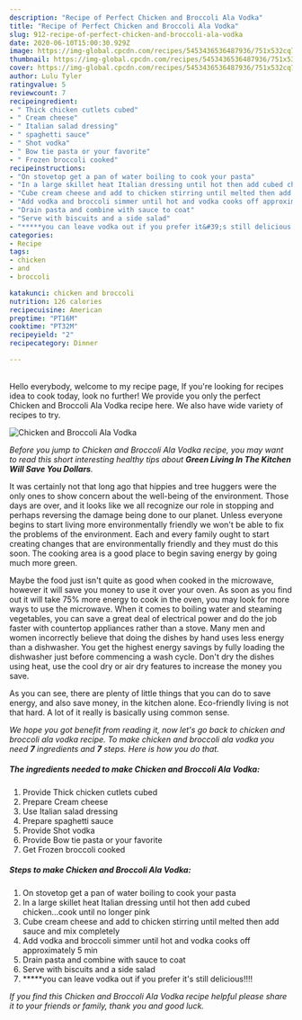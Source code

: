 ```yaml
---
description: "Recipe of Perfect Chicken and Broccoli Ala Vodka"
title: "Recipe of Perfect Chicken and Broccoli Ala Vodka"
slug: 912-recipe-of-perfect-chicken-and-broccoli-ala-vodka
date: 2020-06-10T15:00:30.929Z
image: https://img-global.cpcdn.com/recipes/5453436536487936/751x532cq70/chicken-and-broccoli-ala-vodka-recipe-main-photo.jpg
thumbnail: https://img-global.cpcdn.com/recipes/5453436536487936/751x532cq70/chicken-and-broccoli-ala-vodka-recipe-main-photo.jpg
cover: https://img-global.cpcdn.com/recipes/5453436536487936/751x532cq70/chicken-and-broccoli-ala-vodka-recipe-main-photo.jpg
author: Lulu Tyler
ratingvalue: 5
reviewcount: 7
recipeingredient:
- " Thick chicken cutlets cubed"
- " Cream cheese"
- " Italian salad dressing"
- " spaghetti sauce"
- " Shot vodka"
- " Bow tie pasta or your favorite"
- " Frozen broccoli cooked"
recipeinstructions:
- "On stovetop get a pan of water boiling to cook your pasta"
- "In a large skillet heat Italian dressing until hot then add cubed chicken...cook until no longer pink"
- "Cube cream cheese and add to chicken stirring until melted then add sauce and mix completely"
- "Add vodka and broccoli simmer until hot and vodka cooks off approximately 5 min"
- "Drain pasta and combine with sauce to coat"
- "Serve with biscuits and a side salad"
- "*****you can leave vodka out if you prefer it&#39;s still delicious!!!!"
categories:
- Recipe
tags:
- chicken
- and
- broccoli

katakunci: chicken and broccoli 
nutrition: 126 calories
recipecuisine: American
preptime: "PT16M"
cooktime: "PT32M"
recipeyield: "2"
recipecategory: Dinner

---
```

<br>
Hello everybody, welcome to my recipe page, If you're looking for recipes idea to cook today, look no further! We provide you only the perfect Chicken and Broccoli Ala Vodka recipe here. We also have wide variety of recipes to try.
<br>


![Chicken and Broccoli Ala Vodka](https://img-global.cpcdn.com/recipes/5453436536487936/751x532cq70/chicken-and-broccoli-ala-vodka-recipe-main-photo.jpg)

<i>Before you jump to Chicken and Broccoli Ala Vodka recipe, you may want to read this short interesting healthy tips about 
<strong>Green Living In The Kitchen Will Save You Dollars</strong>.</i>
</br>

It was certainly not that long ago that hippies and tree huggers were the only ones to show concern about the well-being of the environment. Those days are over, and it looks like we all recognize our role in stopping and perhaps reversing the damage being done to our planet. Unless everyone begins to start living more environmentally friendly we won't be able to fix the problems of the environment. Each and every family ought to start creating changes that are environmentally friendly and they must do this soon. The cooking area is a good place to begin saving energy by going much more green.

Maybe the food just isn't quite as good when cooked in the microwave, however it will save you money to use it over your oven. As soon as you find out it will take 75% more energy to cook in the oven, you may look for more ways to use the microwave. When it comes to boiling water and steaming vegetables, you can save a great deal of electrical power and do the job faster with countertop appliances rather than a stove. Many men and women incorrectly believe that doing the dishes by hand uses less energy than a dishwasher. You get the highest energy savings by fully loading the dishwasher just before commencing a wash cycle. Don't dry the dishes using heat, use the cool dry or air dry features to increase the money you save.

As you can see, there are plenty of little things that you can do to save energy, and also save money, in the kitchen alone. Eco-friendly living is not that hard. A lot of it really is basically using common sense.


<i>We hope you got benefit from reading it, now let's go back to chicken and broccoli ala vodka recipe. To make chicken and broccoli ala vodka you need <strong>7</strong> ingredients and <strong>7</strong> steps. Here is how you do that.
</i>

##### The ingredients needed to make Chicken and Broccoli Ala Vodka:

1. Provide  Thick chicken cutlets cubed
1. Prepare  Cream cheese
1. Use  Italian salad dressing
1. Prepare  spaghetti sauce
1. Provide  Shot vodka
1. Provide  Bow tie pasta or your favorite
1. Get  Frozen broccoli cooked


##### Steps to make Chicken and Broccoli Ala Vodka:

1. On stovetop get a pan of water boiling to cook your pasta
1. In a large skillet heat Italian dressing until hot then add cubed chicken...cook until no longer pink
1. Cube cream cheese and add to chicken stirring until melted then add sauce and mix completely
1. Add vodka and broccoli simmer until hot and vodka cooks off approximately 5 min
1. Drain pasta and combine with sauce to coat
1. Serve with biscuits and a side salad
1. *****you can leave vodka out if you prefer it&#39;s still delicious!!!!


<i>If you find this Chicken and Broccoli Ala Vodka recipe helpful please share it to your friends or family, thank you and good luck.</i>
